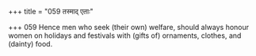 +++
title = "059 तस्माद् एताः"

+++
059	Hence men who seek (their own) welfare, should always honour women on holidays and festivals with (gifts of) ornaments, clothes, and (dainty) food.